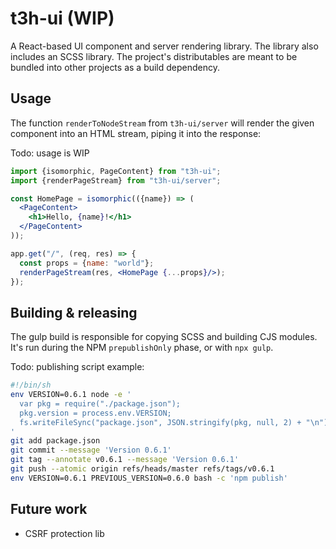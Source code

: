 # t3h-ui (WIP)
A React-based UI component and server rendering library. The library also includes an SCSS library. The project's distributables are meant to be bundled into other projects as a build dependency.

## Usage
The function `renderToNodeStream` from `t3h-ui/server` will render the given component into an HTML stream, piping it into the response:

Todo: usage is WIP

```jsx
import {isomorphic, PageContent} from "t3h-ui";
import {renderPageStream} from "t3h-ui/server";

const HomePage = isomorphic(({name}) => (
  <PageContent>
    <h1>Hello, {name}!</h1>
  </PageContent>
));

app.get("/", (req, res) => {
  const props = {name: "world"};
  renderPageStream(res, <HomePage {...props}/>);
});
```

## Building & releasing
The gulp build is responsible for copying SCSS and building CJS modules. It's run during the NPM `prepublishOnly` phase, or with `npx gulp`.

Todo: publishing script example:

```sh
#!/bin/sh
env VERSION=0.6.1 node -e '
  var pkg = require("./package.json");
  pkg.version = process.env.VERSION;
  fs.writeFileSync("package.json", JSON.stringify(pkg, null, 2) + "\n");
'
git add package.json
git commit --message 'Version 0.6.1'
git tag --annotate v0.6.1 --message 'Version 0.6.1'
git push --atomic origin refs/heads/master refs/tags/v0.6.1
env VERSION=0.6.1 PREVIOUS_VERSION=0.6.0 bash -c 'npm publish'
```

## Future work
* CSRF protection lib